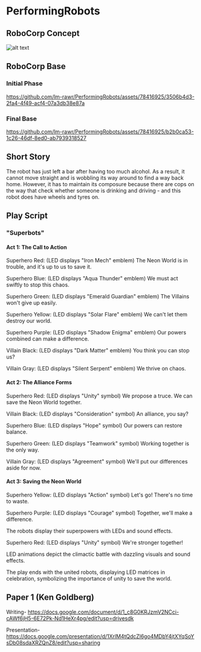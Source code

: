 # PerformingRobots

## RoboCorp Concept

![alt text](https://github.com/lm-rawr/PerformingRobots/blob/main/1694555103329.jpg)

## RoboCorp Base

### Initial Phase

https://github.com/lm-rawr/PerformingRobots/assets/78416925/3506b4d3-2fa4-4f49-acf4-07a3db38e87a

### Final Base

https://github.com/lm-rawr/PerformingRobots/assets/78416925/b2b0ca53-1c26-46df-8ed0-ab7939318527

## Short Story

The robot has just left a bar after having too much alcohol. As a result, it cannot move straight and is wobbling its way around to find a way back home. However, it has to maintain its composure because there are cops on the way that check whether someone is drinking and driving - and this robot does have wheels and tyres on.

## Play Script

### "Superbots"

#### Act 1: The Call to Action
Superhero Red: (LED displays "Iron Mech" emblem) The Neon World is in trouble, and it's up to us to save it.

Superhero Blue: (LED displays "Aqua Thunder" emblem) We must act swiftly to stop this chaos.

Superhero Green: (LED displays "Emerald Guardian" emblem) The Villains won't give up easily.

Superhero Yellow: (LED displays "Solar Flare" emblem) We can't let them destroy our world.

Superhero Purple: (LED displays "Shadow Enigma" emblem) Our powers combined can make a difference.

Villain Black: (LED displays "Dark Matter" emblem) You think you can stop us?

Villain Gray: (LED displays "Silent Serpent" emblem) We thrive on chaos.

#### Act 2: The Alliance Forms
Superhero Red: (LED displays "Unity" symbol) We propose a truce. We can save the Neon World together.

Villain Black: (LED displays "Consideration" symbol) An alliance, you say?

Superhero Blue: (LED displays "Hope" symbol) Our powers can restore balance.

Superhero Green: (LED displays "Teamwork" symbol) Working together is the only way.

Villain Gray: (LED displays "Agreement" symbol) We'll put our differences aside for now.

#### Act 3: Saving the Neon World
Superhero Yellow: (LED displays "Action" symbol) Let's go! There's no time to waste.

Superhero Purple: (LED displays "Courage" symbol) Together, we'll make a difference.

The robots display their superpowers with LEDs and sound effects.

Superhero Red: (LED displays "Unity" symbol) We're stronger together!

LED animations depict the climactic battle with dazzling visuals and sound effects.

The play ends with the united robots, displaying LED matrices in celebration, symbolizing the importance of unity to save the world.

## Paper 1 (Ken Goldberg)

Writing-
https://docs.google.com/document/d/1_c8G0KRJzmV2NCci-cAWf6jH5-6E72Pk-Nd1HeXr4pg/edit?usp=drivesdk 

Presentation-
https://docs.google.com/presentation/d/1XrlM4tQdcZl6go4MDbY4jtXYqSoYsDb08sdaXRZQnZ8/edit?usp=sharing
